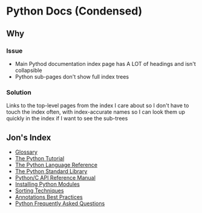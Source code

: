 # Python Docs (Condensed)

## Why
### Issue
- Main Pythod documentation index page has A LOT of headings
and isn't collapsible
- Python sub-pages don't show full index trees

### Solution

Links to the top-level pages from the index I care about so I don't have
to touch the index often, with index-accurate names so I can look them up
quickly in the index if I want to see the sub-trees

## Jon's Index
- [Glossary](https://docs.python.org/3.12/glossary.html)
- [The Python Tutorial](https://docs.python.org/3.12/tutorial/index.html)
- [The Python Language Reference](https://docs.python.org/3.12/reference/index.html)
- [The Python Standard Library](https://docs.python.org/3.12/library/index.html)
- [Python/C API Reference Manual](https://docs.python.org/3.12/c-api/index.html)
- [Installing Python Modules](https://docs.python.org/3.12/installing/index.html)
- [Sorting Techniques](https://docs.python.org/3.12/howto/sorting.html)
- [Annotations Best Practices](https://docs.python.org/3.12/howto/annotations.html)
- [Python Frequently Asked Questions](https://docs.python.org/3.12/faq/index.html)
